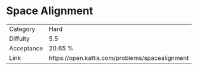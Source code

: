 # Space Alignment

<table>
    <tr>
        <td>Category</td>
        <td>Hard</td>
    </tr>
    <tr>
        <td>Diffulty</td>
        <td>5.5</td>
    </tr>
    <tr>
        <td>Acceptance</td>
        <td>20.65 %</td>
    </tr>
    <tr>
        <td>Link</td>
        <td>https://open.kattis.com/problems/spacealignment</td>
    </tr>
</table>
